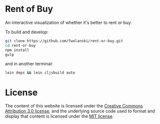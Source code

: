 # Rent of Buy

An interactive visualization of whether it's better to rent or buy.

To build and develop:

```bash
git clone https://github.com/fwolanski/rent-or-buy.git
cd rent-or-buy
npm install
gulp
```

and in another terminal:

```bash
lein deps && lein cljsbuild auto
```

# License

The content of this website is licensed under the
[Creative Commons Attribution 3.0 license](http://creativecommons.org/licenses/by/3.0/us/deed.en_US),
and the underlying source code used to format and display that content
is licensed under the [MIT license](http://opensource.org/licenses/mit-license.php).
